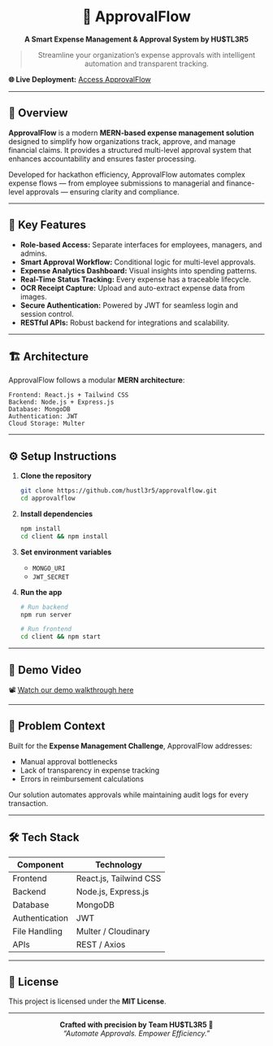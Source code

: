 <div align="center">

# 💼 ApprovalFlow  
**A Smart Expense Management & Approval System by HU$TL3R5**

> Streamline your organization’s expense approvals with intelligent automation and transparent tracking.

</div>

**🌐 Live Deployment:** [Access ApprovalFlow](https://odoo-projecthackathonnnn-l2ex.vercel.app/)

---

## 🧩 Overview
**ApprovalFlow** is a modern **MERN-based expense management solution** designed to simplify how organizations track, approve, and manage financial claims. It provides a structured multi-level approval system that enhances accountability and ensures faster processing.

Developed for hackathon efficiency, ApprovalFlow automates complex expense flows — from employee submissions to managerial and finance-level approvals — ensuring clarity and compliance.

---

## 🚀 Key Features
- **Role-based Access:** Separate interfaces for employees, managers, and admins.  
- **Smart Approval Workflow:** Conditional logic for multi-level approvals.  
- **Expense Analytics Dashboard:** Visual insights into spending patterns.  
- **Real-Time Status Tracking:** Every expense has a traceable lifecycle.  
- **OCR Receipt Capture:** Upload and auto-extract expense data from images.  
- **Secure Authentication:** Powered by JWT for seamless login and session control.  
- **RESTful APIs:** Robust backend for integrations and scalability.

---

## 🏗️ Architecture
ApprovalFlow follows a modular **MERN architecture**:

```
Frontend: React.js + Tailwind CSS  
Backend: Node.js + Express.js  
Database: MongoDB  
Authentication: JWT  
Cloud Storage: Multer
```

---

## ⚙️ Setup Instructions
1. **Clone the repository**
   ```bash
   git clone https://github.com/hustl3r5/approvalflow.git
   cd approvalflow
   ```

2. **Install dependencies**
   ```bash
   npm install
   cd client && npm install
   ```

3. **Set environment variables**
   - `MONGO_URI`
   - `JWT_SECRET`

4. **Run the app**
   ```bash
   # Run backend
   npm run server

   # Run frontend
   cd client && npm start
   ```

---

## 🎥 Demo Video
📽️ [Watch our demo walkthrough here](https://drive.google.com/file/d/1W_x6_FfL5yys_mKWbXMSZnwQoyWfzEOF/view?usp=sharing)


---

## 🧠 Problem Context
Built for the **Expense Management Challenge**, ApprovalFlow addresses:
- Manual approval bottlenecks  
- Lack of transparency in expense tracking  
- Errors in reimbursement calculations  

Our solution automates approvals while maintaining audit logs for every transaction.

---

## 🛠️ Tech Stack
| Component | Technology |
|------------|-------------|
| Frontend | React.js, Tailwind CSS |
| Backend | Node.js, Express.js |
| Database | MongoDB |
| Authentication | JWT |
| File Handling | Multer / Cloudinary |
| APIs | REST / Axios |

---

## 📜 License
This project is licensed under the **MIT License**.

---

<div align="center">

**Crafted with precision by Team HU$TL3R5 💼**  
_“Automate Approvals. Empower Efficiency.”_

</div>
